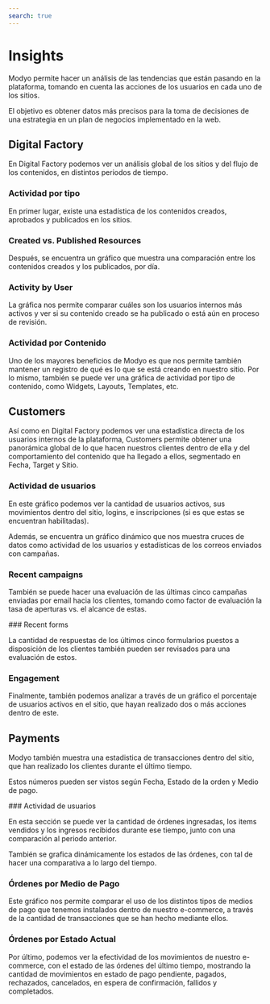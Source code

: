 ```yaml
---
search: true
---
```


# Insights

Modyo permite hacer un análisis de las tendencias que están pasando en la plataforma, tomando en cuenta las acciones de los usuarios en cada uno de los sitios.

El objetivo es obtener datos más precisos para la toma de decisiones de una estrategia en un plan de negocios implementado en la web.

## Digital Factory

En Digital Factory podemos ver un análisis global de los sitios y del flujo de los contenidos, en distintos periodos de tiempo.

### Actividad por tipo

En primer lugar, existe una estadística de los contenidos creados, aprobados y publicados en los sitios.

### Created vs. Published Resources

Después, se encuentra un gráfico que muestra una comparación entre los contenidos creados y los publicados, por día.

### Activity by User

La gráfica nos permite comparar cuáles son los usuarios internos más activos y ver si su contenido creado se ha publicado o está aún en proceso de revisión.

### Actividad por Contenido

Uno de los mayores beneficios de Modyo es que nos permite también mantener un registro de qué es lo que se está creando en nuestro sitio. Por lo mismo, también se puede ver una gráfica de actividad por tipo de contenido, como Widgets, Layouts, Templates, etc.

## Customers

Así como en Digital Factory podemos ver una estadística directa de los usuarios internos de la plataforma, Customers permite obtener una panorámica global de lo que hacen nuestros clientes dentro de ella y del comportamiento del contenido que ha llegado a ellos, segmentado en Fecha, Target y Sitio.

### Actividad de usuarios

En este gráfico podemos ver la cantidad de usuarios activos, sus movimientos dentro del sitio, logins, e inscripciones (si es que estas se encuentran habilitadas).

Además, se encuentra un gráfico dinámico que nos muestra cruces de datos como actividad de los usuarios y estadísticas de los correos enviados con campañas.

### Recent campaigns

También se puede hacer una evaluación de las últimas cinco campañas enviadas por email hacia los clientes, tomando como factor de evaluación la tasa de aperturas vs. el alcance de estas.

### Recent forms

La cantidad de respuestas de los últimos cinco formularios puestos a disposición de los clientes también pueden ser revisados para una evaluación de estos.

### Engagement

Finalmente, también podemos analizar a través de un gráfico el porcentaje de usuarios activos en el sitio, que hayan realizado dos o más acciones dentro de este.

## Payments

Modyo también muestra una estadistica de transacciones dentro del sitio, que han realizado los clientes durante el último tiempo.

Estos números pueden ser vistos según Fecha, Estado de la orden y Medio de pago.

### Actividad de usuarios

En esta sección se puede ver la cantidad de órdenes ingresadas, los items vendidos y los ingresos recibidos durante ese tiempo, junto con una comparación al periodo anterior.

También se grafica dinámicamente los estados de las órdenes, con tal de hacer una comparativa a lo largo del tiempo.

### Órdenes por Medio de Pago

Este gráfico nos permite comparar el uso de los distintos tipos de medios de pago que tenemos instalados dentro de nuestro e-commerce, a través de la cantidad de transacciones que se han hecho mediante ellos.

### Órdenes por Estado Actual

Por último, podemos ver la efectividad de los movimientos de nuestro e-commerce, con el estado de las órdenes del último tiempo, mostrando la cantidad de movimientos en estado de pago pendiente, pagados, rechazados, cancelados, en espera de confirmación, fallidos y completados.
